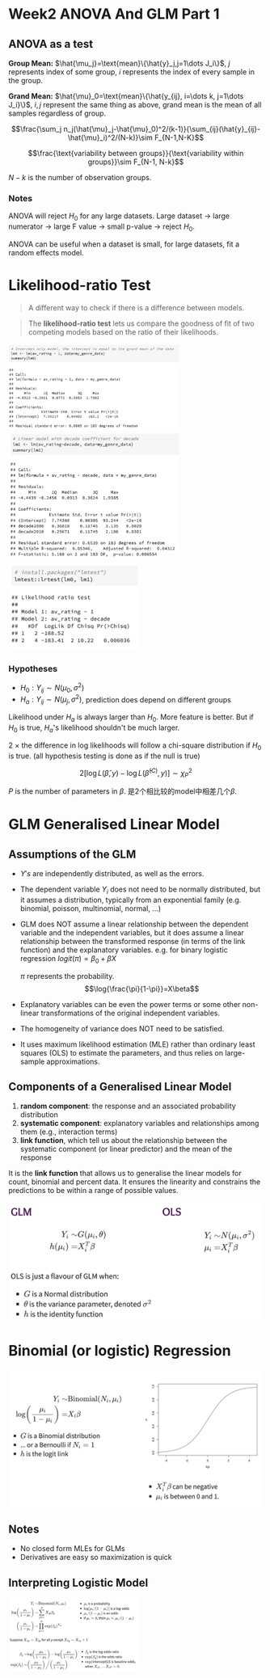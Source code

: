 # Week2 ANOVA And GLM Part 1

## ANOVA as a test

**Group Mean:** $\hat{\mu_j}=\text{mean}\{\hat{y}_j,j=1\dots J_i\}$,  $j$ represents index of some group, $i$ represents the index of every sample in the group.

**Grand Mean:** $\hat{\mu}_0=\text{mean}\{\hat{y_{ij}, i=\dots k, j=1\dots J_i}\}$, $i,j$ represent the same thing as above, grand mean is the mean of all samples regardless of group.

$$\frac{\sum_j n_j(\hat{\mu}_j-\hat{\mu}_0)^2/(k-1)}{\sum_{ij}(\hat{y}_{ij}-\hat{\mu}_i)^2/(N-k)}\sim F_{N-1,N-K}$$

$$\frac{\text{variability between groups}}{\text{variability within groups}}\sim F_{N-1, N-k}$$

$N-k$ is the number of observation groups.

### Notes

ANOVA will reject $H_0$ for any large datasets. Large dataset $\rightarrow$ large numerator $\rightarrow$ large F value $\rightarrow$ small p-value $\rightarrow$ reject $H_0$.

ANOVA can be useful when a dataset is small, for large datasets, fit a random effects model.



# Likelihood-ratio Test

> A different way to check if there is a difference between models.

> The **likelihood-ratio test** lets us compare the goodness of fit of two competing models based on the ratio of their likelihoods.

<img src="Week2_ANOVA_Poisson.assets/image-20200212164053519.png" alt="image-20200212164053519" style="zoom:33%;" />

<img src="Week2_ANOVA_Poisson.assets/image-20200212164110394.png" alt="image-20200212164110394" style="zoom:33%;" />

<img src="Week2_ANOVA_Poisson.assets/image-20200212164316106.png" alt="image-20200212164316106" style="zoom:25%;" />

### Hypotheses

- $H_0: Y_{ij}\sim N(\mu_0, \sigma^2)$
- $H_a: Y_{ij}\sim N(\mu_j, \sigma^2)$, prediction does depend on different groups

Likelihood under $H_a$ is always larger than $H_0$. More feature is better. But if $H_0$ is true, $H_a$'s likelihood shouldn't be much larger.

2 $\times$ the difference in log likelihoods will follow a chi-square distribution if $H_0$ is true. (all hypothesis testing is done as if the null is true)

$$2[\log L(\hat{\beta},y)-\log L(\hat{\beta}^{(C)},y)]\sim \chi^2_P$$

$P$ is the number of parameters in $\beta$. 是2个相比较的model中相差几个$\beta$.



# GLM Generalised Linear Model

## Assumptions of the GLM

- $Y's$ are independently distributed, as well as the errors.

- The dependent variable $Y_i$ does not need to be normally distributed, but it assumes a distribution, typically from an exponential family (e.g. binomial, poisson, multinomial, normal, ...)

- GLM does NOT assume a linear relationship between the dependent variable and the independent variables, but it does assume a linear relationship between the transformed response (in terms of the link function) and the explanatory variables. e.g. for binary logistic regression $logit(\pi)=\beta_0+\beta X$

  $\pi$ represents the probability. $$\log{\frac{\pi}{1-\pi}}=X\beta$$

- Explanatory variables can be even the power terms or some other non-linear transformations of the original independent variables. 

- The homogeneity of variance does NOT need to be satisfied. 

- It uses maximum likelihood estimation (MLE) rather than ordinary least squares (OLS) to estimate the parameters, and thus relies on large-sample approximations.

## Components of a Generalised Linear Model

1. **random component**: the response and an associated probability distribution
2. **systematic component**: explanatory variables and relationships among them (e.g., interaction terms) 
3.  **link function**, which tell us about the relationship between the systematic component (or linear predictor) and the mean of the response

It is the **link function** that allows us to generalise the linear models for count, binomial and percent data. It ensures the linearity and constrains the predictions to be within a range of possible values.

<img src="Week2_ANOVA_Poisson.assets/image-20200212170421788.png" alt="image-20200212170421788" style="zoom:50%;" />

# Binomial (or logistic) Regression

<img src="Week2_ANOVA_Poisson.assets/image-20200212170640912.png" alt="image-20200212170640912" style="zoom:50%;" />

## Notes

- No closed form MLEs for GLMs 
- Derivatives are easy so maximization is quick



## Interpreting Logistic Model

<img src="Week2_ANOVA_Poisson.assets/image-20200212172312094.png" alt="image-20200212172312094" style="zoom: 25%;" />

<img src="Week2_ANOVA_Poisson.assets/image-20200212172324868.png" alt="image-20200212172324868" style="zoom:25%;" />

